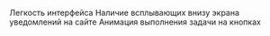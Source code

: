 Легкость интерфейса
Наличие всплывающих внизу экрана уведомлений на сайте
Анимация выполнения задачи на кнопках